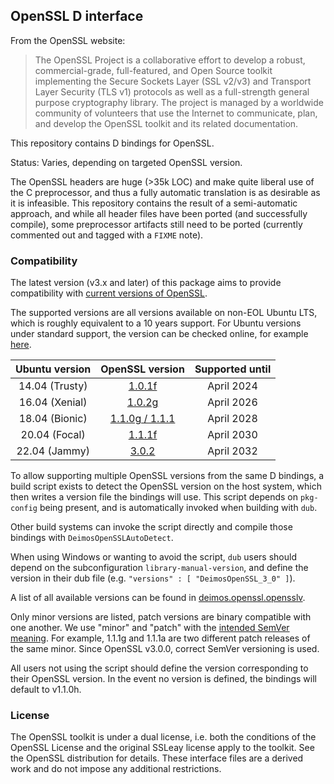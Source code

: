 OpenSSL D interface
-------------------

From the OpenSSL website:

> The OpenSSL Project is a collaborative effort to develop a robust,
> commercial-grade, full-featured, and Open Source toolkit
> implementing the Secure Sockets Layer (SSL v2/v3) and Transport
> Layer Security (TLS v1) protocols as well as a full-strength general
> purpose cryptography library. The project is managed by a worldwide
> community of volunteers that use the Internet to communicate, plan,
> and develop the OpenSSL toolkit and its related documentation.

This repository contains D bindings for OpenSSL.

Status: Varies, depending on targeted OpenSSL version.

The OpenSSL headers are huge (>35k LOC) and make quite liberal use of the C
preprocessor, and thus a fully automatic translation is as desirable as
it is infeasible. This repository contains the result of a semi-automatic
approach, and while all header files have been ported (and successfully
compile), some preprocessor artifacts still need to be ported (currently
commented out and tagged with a `FIXME` note).

### Compatibility

The latest version (v3.x and later) of this package aims to provide compatibility with
[current versions of OpenSSL](https://www.openssl.org/news/changelog.html).

The supported versions are all versions available on non-EOL Ubuntu LTS,
which is roughly equivalent to a 10 years support.
For Ubuntu versions under standard support, the version can be checked online,
for example [here](https://packages.ubuntu.com/jammy/openssl).

|    Ubuntu version    | OpenSSL version | Supported until |
|:--------------------:|:---------------:|:---------------:|
| 14.04 (Trusty)  | [1.0.1f](https://web.archive.org/web/20161208174333/https://packages.ubuntu.com/trusty/openssl) | April 2024 |
| 16.04 (Xenial)  | [1.0.2g](https://web.archive.org/web/20161021100827/http://packages.ubuntu.com/xenial/openssl) | April 2026 |
| 18.04 (Bionic)  | [1.1.0g / 1.1.1](https://web.archive.org/web/20161021100827/http://packages.ubuntu.com/xenial/openssl) | April 2028 |
| 20.04 (Focal)  | [1.1.1f](https://web.archive.org/web/20210417090632/https://packages.ubuntu.com/focal/openssl) | April 2030 |
| 22.04 (Jammy)  | [3.0.2](https://web.archive.org/web/20220606092159/https://packages.ubuntu.com/jammy/openssl) | April 2032 |


To allow supporting multiple OpenSSL versions from the same D bindings,
a build script exists to detect the OpenSSL version on the host system,
which then writes a version file the bindings will use.
This script depends on `pkg-config` being present, and is automatically
invoked when building with `dub`.

Other build systems can invoke the script directly and compile those bindings
with `DeimosOpenSSLAutoDetect`.

When using Windows or wanting to avoid the script,
`dub` users should depend on the subconfiguration `library-manual-version`,
and define the version in their dub file (e.g. `"versions" : [ "DeimosOpenSSL_3_0" ]`).

A list of all available versions can be found in [deimos.openssl.opensslv](source/deimos/openssl/opensslv.d).

Only minor versions are listed, patch versions are binary compatible with one another.
We use "minor" and "patch" with the [intended SemVer meaning](https://semver.org/).
For example, 1.1.1g and 1.1.1a are two different patch releases of the same minor.
Since OpenSSL v3.0.0, correct SemVer versioning is used.

All users not using the script should define the version corresponding to their OpenSSL version.
In the event no version is defined, the bindings will default to v1.1.0h.

### License

The OpenSSL toolkit is under a dual license, i.e. both the conditions
of the OpenSSL License and the original SSLeay license apply to the toolkit.
See the OpenSSL distribution for details. These interface files are a derived
work and do not impose any additional restrictions.
